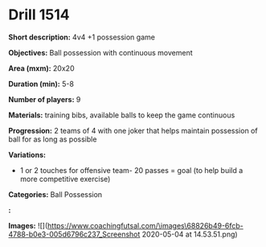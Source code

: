 # Drill 1514

**Short description:**
4v4 +1 possession game

**Objectives:**
Ball possession with continuous movement

**Area (mxm):**
20x20

**Duration (min):**
5-8

**Number of players:**
9

**Materials:**
training bibs, available balls to keep the game continuous

**Progression:**
2 teams of 4 with one joker that helps maintain possession of ball for as long as possible

**Variations:**
- 1 or 2 touches for offensive team- 20 passes  = goal (to help build a more competitive exercise)

**Categories:**
Ball Possession

**:**


**Images:**
![](https://www.coachingfutsal.com/\images\68826b49-6fcb-4788-b0e3-005d6796c237_Screenshot 2020-05-04 at 14.53.51.png)

